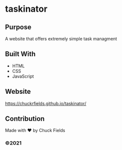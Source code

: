 # taskinator

## Purpose
A website that offers extremely simple task managment

## Built With
* HTML
* CSS
* JavaScript

## Website
https://chuckrfields.github.io/taskinator/

## Contribution
Made with ❤️ by Chuck Fields

### ©️2021  
